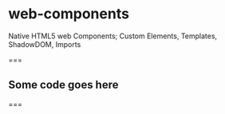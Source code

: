 web-components
==============

Native HTML5 web Components; Custom Elements, Templates, ShadowDOM, Imports 

=== 
## Some code goes here 
===


